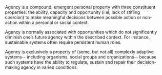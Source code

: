 Agency is a compound, emergent personal property with three constituent properties: the ability, capacity and opportunity (i.el, lack of stifling coercion) to make meaningful decisions between possible action or non-action within a personal or social context.   

Agency is normally associated with opportunities which do not significantly diminish one’s future agency within the described context.  For instance, sustainable systems often require persistent human roles.

Agency is exclusively a property of (some, but not all) complexly adaptive systems-- including organisms, social groups and organizations-- because such systems have the ability to regulate, sustain and repair their decision-making agency in varied conditions.   
